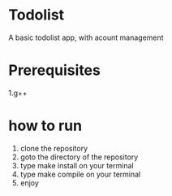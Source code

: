 # Todolist
A basic todolist app, with acount management

# Prerequisites
1.g++

# how to run
1. clone the repository
2. goto the directory of the repository 
3. type make install on your terminal
4. type make compile on your terminal
5. enjoy
